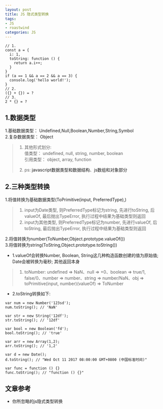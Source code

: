 ```yaml
---
layout: post
title: JS 隐式类型转换
tags:
- JS
- roastwind
categories: JS
---
```

<style>
a{text-decoration: none;}
a:link{text-decoration: none;}
a:visited{text-decoration: none;}
a:hover{text-decoration: none;}
a:active{text-decoration: none;}
.highlight{ background: #fff !important;};
</style>

````
// 1.
const a = {
  i: 1,
  toString: function () {
    return a.i++;
  }
}
if (a == 1 && a == 2 && a == 3) {
  console.log('hello world!');
}
// 2.
({} + {}) = ?
// 3.
2 * {} = ?
````

## 1.数据类型
1.基础数据类型：
Undefined,Null,Boolean,Number,String,Symbol  
2.复杂数据类型：
Object

>1. 其他形式划分:  
> 值类型： undefined, null, string, number, boolean  
> 引用类型： object, array, function  
>   
>2. ps: [javascript数据类型和数据结构](https://developer.mozilla.org/zh-CN/docs/Web/JavaScript/Data_structures)、[js数组和对象部分](https://segmentfault.com/a/1190000000653028)  

## 2.三种类型转换
1.将值转换为基础数据类型(ToPrimitive(input, PreferredType),)

>1. input为Date类型, 则PreferredType标记为string, 先进行toString, 后valueOf, 最后抛出TypeError, 执行过程中结果为基础类型则返回
>2. input为其他类型, 则PreferredType标记为number, 先进行valueOf, 后toString, 最后抛出TypeError, 执行过程中结果为基础类型则返回
  
2.将值转换为number(ToNumber,Object.prototype.valueOf())  
3.将值转换为string(ToString,Object.prototype.toString())

- 1.valueOf会转换Number, Boolean, String这几种构造函数创建的值为原始值; Date会被转换为毫秒; 其他返回本身  

>1. toNumber:
>undefined => NaN、null => +0、boolean => true/1, false/0、number => number、string => number/NaN、obj => toPrimitive(input, number)(valueOf) => ToNumber

- 2.toString转换如下:

````
var num = new Number('123sd');
num.toString(); // 'NaN'

var str = new String('12df');
str.toString(); // '12df'

var bool = new Boolean('fd');
bool.toString(); // 'true'

var arr = new Array(1,2);
arr.toString(); // '1,2'

var d = new Date();
d.toString(); // "Wed Oct 11 2017 08:00:00 GMT+0800 (中国标准时间)"

var func = function () {}
func.toString(); // "function () {}"
````

## 文章参考
- [你所忽略的js隐式类型转换](https://juejin.im/post/5a7172d9f265da3e3245cbca)
